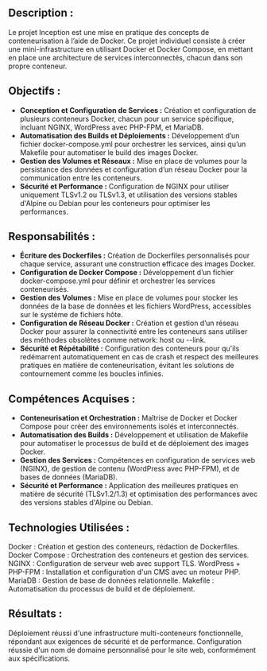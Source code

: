 ## Description :
Le projet Inception est une mise en pratique des concepts de conteneurisation à l’aide de Docker. Ce projet individuel consiste à créer une mini-infrastructure en utilisant Docker et Docker Compose, en mettant en place une architecture de services interconnectés, chacun dans son propre conteneur.

## Objectifs :
- **Conception et Configuration de Services :** Création et configuration de plusieurs conteneurs Docker, chacun pour un service spécifique, incluant NGINX, WordPress avec PHP-FPM, et MariaDB.
- **Automatisation des Builds et Déploiements :** Développement d’un fichier docker-compose.yml pour orchestrer les services, ainsi qu’un Makefile pour automatiser le build des images Docker.
- **Gestion des Volumes et Réseaux :** Mise en place de volumes pour la persistance des données et configuration d’un réseau Docker pour la communication entre les conteneurs.
- **Sécurité et Performance :** Configuration de NGINX pour utiliser uniquement TLSv1.2 ou TLSv1.3, et utilisation des versions stables d'Alpine ou Debian pour les conteneurs pour optimiser les performances.

## Responsabilités :
- **Écriture des Dockerfiles :** Création de Dockerfiles personnalisés pour chaque service, assurant une construction efficace des images Docker.
- **Configuration de Docker Compose :** Développement d’un fichier docker-compose.yml pour définir et orchestrer les services conteneurisés.
- **Gestion des Volumes :** Mise en place de volumes pour stocker les données de la base de données et les fichiers WordPress, accessibles sur le système de fichiers hôte.
- **Configuration de Réseau Docker :** Création et gestion d’un réseau Docker pour assurer la connectivité entre les conteneurs sans utiliser des méthodes obsolètes comme network: host ou --link.
- **Sécurité et Répétabilité :** Configuration des conteneurs pour qu'ils redémarrent automatiquement en cas de crash et respect des meilleures pratiques en matière de conteneurisation, évitant les solutions de contournement comme les boucles infinies.
  
## Compétences Acquises :
- **Conteneurisation et Orchestration :** Maîtrise de Docker et Docker Compose pour créer des environnements isolés et interconnectés.
- **Automatisation des Builds :** Développement et utilisation de Makefile pour automatiser le processus de build et de déploiement des images Docker.
- **Gestion des Services :** Compétences en configuration de services web (NGINX), de gestion de contenu (WordPress avec PHP-FPM), et de bases de données (MariaDB).
- **Sécurité et Performance :** Application des meilleures pratiques en matière de sécurité (TLSv1.2/1.3) et optimisation des performances avec des versions stables d'Alpine ou Debian.

## Technologies Utilisées :
Docker : Création et gestion des conteneurs, rédaction de Dockerfiles.
Docker Compose : Orchestration des conteneurs et gestion des services.
NGINX : Configuration de serveur web avec support TLS.
WordPress + PHP-FPM : Installation et configuration d'un CMS avec un moteur PHP.
MariaDB : Gestion de base de données relationnelle.
Makefile : Automatisation du processus de build et de déploiement.

## Résultats :
Déploiement réussi d'une infrastructure multi-conteneurs fonctionnelle, répondant aux exigences de sécurité et de performance.
Configuration réussie d'un nom de domaine personnalisé pour le site web, conformément aux spécifications.
